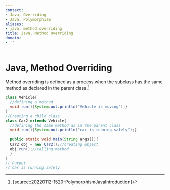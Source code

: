 ```yaml
---
context:
- Java, Overriding
- Java, Polymorphism
aliases:
- java, method overriding
title: Java, Method Overriding
domain:
- ''
---
```


# Java, Method Overriding

Method overriding is defined as a process when the subclass has the same method as declared in the parent class.[^1]

```java
class Vehicle{  
  //defining a method  
  void run(){System.out.println("Vehicle is moving");}  
}  
//Creating a child class  
class Car2 extends Vehicle{  
  //defining the same method as in the parent class  
  void run(){System.out.println("car is running safely");}  
  
  public static void main(String args[]){  
  Car2 obj = new Car2();//creating object  
  obj.run();//calling method  
  }  
}
// Output
// Car is running safely
```

[^1]: [source::20220112-1520-PolymorphismJavaIntroduction]
